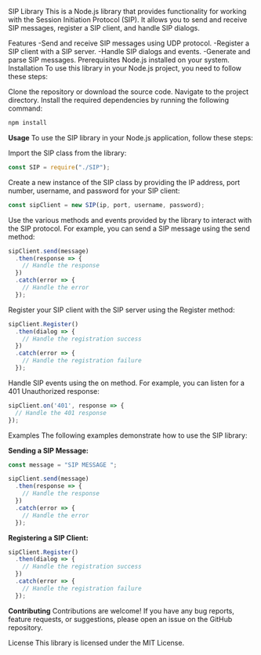 SIP Library
This is a Node.js library that provides functionality for working with the Session Initiation Protocol (SIP). It allows you to send and receive SIP messages, register a SIP client, and handle SIP dialogs.

Features
-Send and receive SIP messages using UDP protocol.
-Register a SIP client with a SIP server.
-Handle SIP dialogs and events.
-Generate and parse SIP messages.
Prerequisites
Node.js installed on your system.
Installation
To use this library in your Node.js project, you need to follow these steps:

Clone the repository or download the source code.
Navigate to the project directory.
Install the required dependencies by running the following command:
```bash
npm install
```

**Usage**
To use the SIP library in your Node.js application, follow these steps:

Import the SIP class from the library:

```javascript
const SIP = require("./SIP");
```

Create a new instance of the SIP class by providing the IP address, port number, username, and password for your SIP client:

```javascript
const sipClient = new SIP(ip, port, username, password);
```

Use the various methods and events provided by the library to interact with the SIP protocol. For example, you can send a SIP message using the send method:

```javascript
sipClient.send(message)
  .then(response => {
    // Handle the response
  })
  .catch(error => {
    // Handle the error
  });
```

Register your SIP client with the SIP server using the Register method:
```javascript
sipClient.Register()
  .then(dialog => {
    // Handle the registration success
  })
  .catch(error => {
    // Handle the registration failure
  });
```

Handle SIP events using the on method. For example, you can listen for a 401 Unauthorized response:

```javascript
sipClient.on('401', response => {
  // Handle the 401 response
});
```

Examples
The following examples demonstrate how to use the SIP library:

**Sending a SIP Message:**


```javascript
const message = "SIP MESSAGE ";

sipClient.send(message)
  .then(response => {
    // Handle the response
  })
  .catch(error => {
    // Handle the error
  });
```
**Registering a SIP Client:**

```javascript
sipClient.Register()
  .then(dialog => {
    // Handle the registration success
  })
  .catch(error => {
    // Handle the registration failure
  });

```

**Contributing**
Contributions are welcome! If you have any bug reports, feature requests, or suggestions, please open an issue on the GitHub repository.

License
This library is licensed under the MIT License.